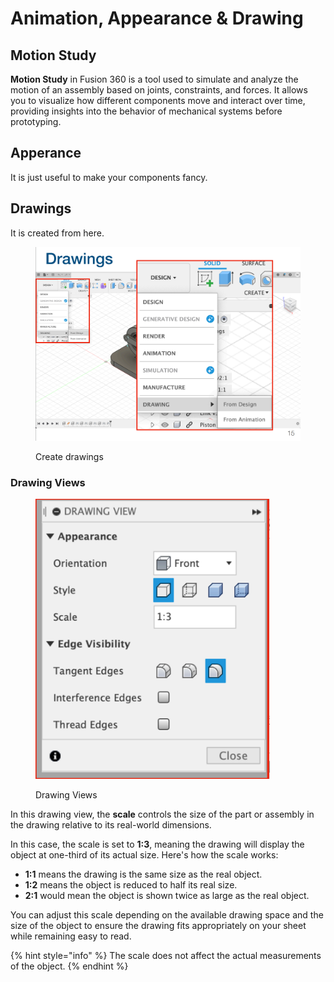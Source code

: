 # Animation, Appearance & Drawing

## Motion Study

**Motion Study** in Fusion 360 is a tool used to simulate and analyze the motion of an assembly based on joints, constraints, and forces. It allows you to visualize how different components move and interact over time, providing insights into the behavior of mechanical systems before prototyping.

## Apperance

It is just useful to make your components fancy.

## Drawings

It is created from here.

<figure><img src="../../.gitbook/assets/cad-drawings.png" alt="" width="563"><figcaption><p>Create drawings</p></figcaption></figure>

### Drawing Views

<figure><img src="../../.gitbook/assets/cad-drawing-views.png" alt="" width="375"><figcaption><p>Drawing Views</p></figcaption></figure>

In this drawing view, the **scale** controls the size of the part or assembly in the drawing relative to its real-world dimensions.

In this case, the scale is set to **1:3**, meaning the drawing will display the object at one-third of its actual size. Here's how the scale works:

* **1:1** means the drawing is the same size as the real object.
* **1:2** means the object is reduced to half its real size.
* **2:1** would mean the object is shown twice as large as the real object.

You can adjust this scale depending on the available drawing space and the size of the object to ensure the drawing fits appropriately on your sheet while remaining easy to read.

{% hint style="info" %}
The scale does not affect the actual measurements of the object.
{% endhint %}
